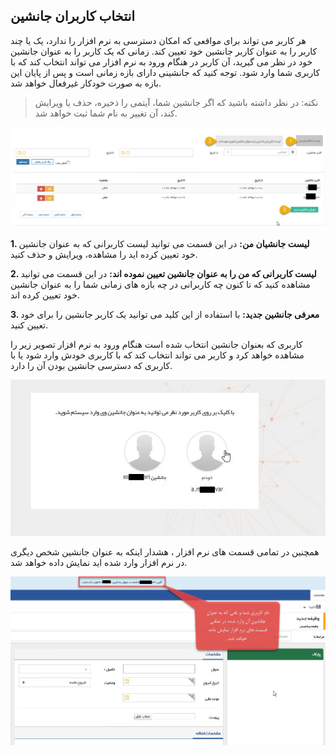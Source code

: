 ﻿## انتخاب کاربران جانشین

هر کاربر می تواند برای مواقعی که امکان دسترسی به نرم افزار را ندارد، یک یا چند کاربر را به عنوان کاربر جانشین خود تعیین کند. زمانی که یک کاربر را به عنوان جانشین خود در نظر می گیرید، آن کاربر در هنگام ورود به نرم افزار می تواند انتخاب کند که با کاربری شما وارد شود. توجه کنید که جانشینی دارای بازه زمانی است و پس از پایان این بازه به صورت خودکار غیرفعال خواهد شد.

> نکته: در نظر داشته باشید که اگر جانشین شما، آیتمی را ذخیره، حذف یا ویرایش کند، آن تغییر به نام شما ثبت خواهد شد.

![](Substitudeuser.jpg)

**1. لیست جانشیان من:** در این قسمت می توانید لیست کاربرانی که به عنوان جانشین خود تعیین کرده اید را مشاهده، ویرایش و حذف کنید.

**2. لیست کاربرانی که من را به عنوان جانشین تعیین نموده اند:** در این قسمت می توانید مشاهده کنید که تا کنون چه کاربرانی در چه بازه های زمانی شما را به عنوان جانشین خود تعیین کرده اند. 

**3. معرفی جانشین جدید:** با استفاده از این کلید می توانید یک کاربر جانشین را برای خود تعیین کنید.

کاربری که بعنوان جانشین انتخاب شده است هنگام ورود به نرم افزار  تصویر زیر را مشاهده خواهد کرد  و کاربر می تواند انتخاب کند که با کاربری خودش وارد شود یا با کاربری که دسترسی جانشین بودن آن را دارد.


![](Substitudeuser1.jpg)


همچنین در تمامی قسمت های نرم افزار ، هشدار اینکه به عنوان جانشین شخص دیگری در نرم افزار وارد شده اید نمایش داده خواهد شد.

![](Substitudeuser2.jpg)

